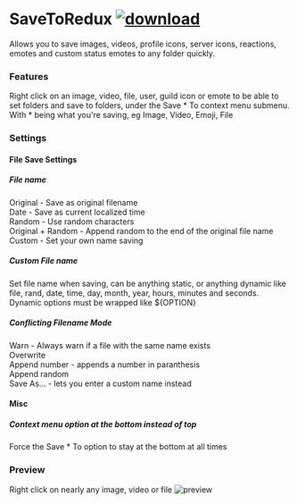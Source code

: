 # SaveToRedux [![download](https://i.imgur.com/OAHgjZu.png)](https://1lighty.github.io/BetterDiscordStuff/?plugin=SaveToRedux&dl=1 "SaveToRedux")
Allows you to save images, videos, profile icons, server icons, reactions, emotes and custom status emotes to any folder quickly.
### Features
Right click on an image, video, file, user, guild icon or emote to be able to set folders and save to folders, under the Save * To context menu submenu.  
With * being what you're saving, eg Image, Video, Emoji, File
### Settings
#### File Save Settings
##### File name
Original - Save as original filename  
Date - Save as current localized time  
Random - Use random characters  
Original + Random - Append random to the end of the original file name  
Custom - Set your own name saving
##### Custom File name
Set file name when saving, can be anything static, or anything dynamic like file, rand, date, time, day, month, year, hours, minutes and seconds.  
Dynamic options must be wrapped like ${OPTION}
##### Conflicting Filename Mode
Warn - Always warn if a file with the same name exists  
Overwrite  
Append number - appends a number in paranthesis  
Append random  
Save As... - lets you enter a custom name instead
#### Misc
##### Context menu option at the bottom instead of top
Force the Save * To option to stay at the bottom at all times
### Preview
Right click on nearly any image, video or file
![preview](https://i.imgur.com/htOuqtw.png)